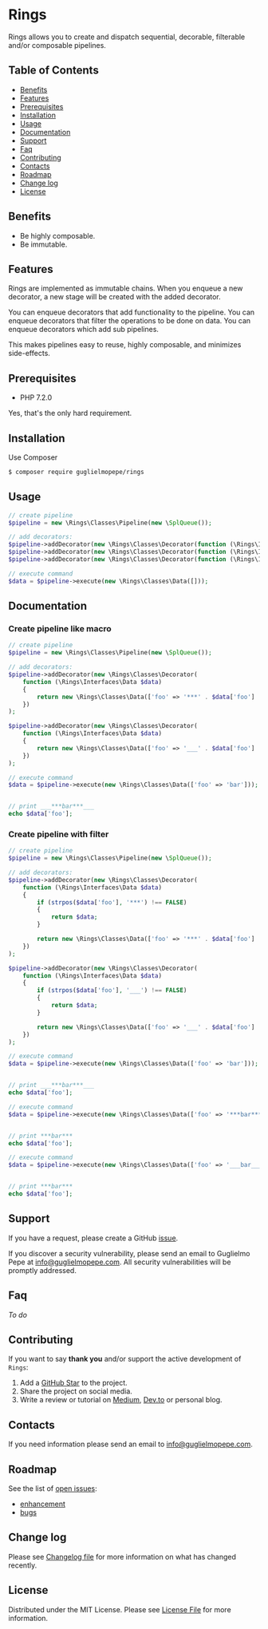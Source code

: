 # Rings
Rings allows you to create and dispatch sequential, decorable, filterable and/or composable pipelines.

## Table of Contents 
* [Benefits](#benefits)
* [Features](#features)
* [Prerequisites](#prerequisites)
* [Installation](#installation)
* [Usage](#usage)
* [Documentation](#documentation)
* [Support](#support)
* [Faq](#faq)
* [Contributing](#contributing)
* [Contacts](#contacts)
* [Roadmap](#roadmap)
* [Change log](#change-log)
* [License](#license)


## Benefits
* Be highly composable.
* Be immutable.

## Features
Rings are implemented as immutable chains. When you enqueue a new decorator, a new stage will be created with the added decorator. 

You can enqueue decorators that add functionality to the pipeline. You can enqueue decorators that filter the operations to be done on data. You can enqueue decorators which add sub pipelines.

This makes pipelines easy to reuse, highly composable, and minimizes side-effects.

## Prerequisites
* PHP 7.2.0

Yes, that's the only hard requirement.

## Installation
Use Composer

``` bash
$ composer require guglielmopepe/rings
```

## Usage
``` php
// create pipeline
$pipeline = new \Rings\Classes\Pipeline(new \SplQueue());

// add decorators: 
$pipeline->addDecorator(new \Rings\Classes\Decorator(function (\Rings\Interfaces\Data $data) {echo 'Stage 1 <br />';return $data;}));
$pipeline->addDecorator(new \Rings\Classes\Decorator(function (\Rings\Interfaces\Data $data) {echo 'Stage 2 <br />';return $data;}));
$pipeline->addDecorator(new \Rings\Classes\Decorator(function (\Rings\Interfaces\Data $data) {echo 'Stage 3 <br />';return $data;}));

// execute command
$data = $pipeline->execute(new \Rings\Classes\Data([]));
```

## Documentation

### Create pipeline like macro
``` php
// create pipeline
$pipeline = new \Rings\Classes\Pipeline(new \SplQueue());

// add decorators: 
$pipeline->addDecorator(new \Rings\Classes\Decorator(
    function (\Rings\Interfaces\Data $data)
    {
        return new \Rings\Classes\Data(['foo' => '***' . $data['foo'] . '***']);
    })
);

$pipeline->addDecorator(new \Rings\Classes\Decorator(
    function (\Rings\Interfaces\Data $data)
    {
        return new \Rings\Classes\Data(['foo' => '___' . $data['foo'] . '___']);
    })
);

// execute command
$data = $pipeline->execute(new \Rings\Classes\Data(['foo' => 'bar']));


// print ___***bar***___
echo $data['foo'];
```

### Create pipeline with filter
``` php
// create pipeline
$pipeline = new \Rings\Classes\Pipeline(new \SplQueue());

// add decorators: 
$pipeline->addDecorator(new \Rings\Classes\Decorator(
    function (\Rings\Interfaces\Data $data)
    {
        if (strpos($data['foo'], '***') !== FALSE)
        {
            return $data;
        }

        return new \Rings\Classes\Data(['foo' => '***' . $data['foo'] . '***']);
    })
);

$pipeline->addDecorator(new \Rings\Classes\Decorator(
    function (\Rings\Interfaces\Data $data)
    {
        if (strpos($data['foo'], '___') !== FALSE)
        {
            return $data;
        }

        return new \Rings\Classes\Data(['foo' => '___' . $data['foo'] . '___']);
    })
);

// execute command
$data = $pipeline->execute(new \Rings\Classes\Data(['foo' => 'bar']));


// print ___***bar***___
echo $data['foo'];

// execute command
$data = $pipeline->execute(new \Rings\Classes\Data(['foo' => '***bar***']));


// print ***bar***
echo $data['foo'];

// execute command
$data = $pipeline->execute(new \Rings\Classes\Data(['foo' => '___bar___']));


// print ***bar***
echo $data['foo'];
```

## Support
If you have a request, please create a GitHub [issue](https://github.com/GuglielmoPepe/rings/issues).

If you discover a security vulnerability, please send an email to Guglielmo Pepe at [&#105;&#110;&#102;&#111;&#64;&#103;&#117;&#103;&#108;&#105;&#101;&#108;&#109;&#111;&#112;&#101;&#112;&#101;&#46;&#99;&#111;&#109;](&#109;&#97;&#105;&#108;&#116;&#111;&#58;%69%6e%66%6f%40%67%75%67%6c%69%65%6c%6d%6f%70%65%70%65%2e%63%6f%6d). All security vulnerabilities will be promptly addressed.

## Faq
_To do_


## Contributing
If you want to say **thank you** and/or support the active development of `Rings`:

1. Add a [GitHub Star](https://github.com/GuglielmoPepe/rings/stargazers) to the project.
2. Share the project on social media.
3. Write a review or tutorial on [Medium](https://medium.com/), [Dev.to](https://dev.to/) or personal blog.

## Contacts
If you need information please send an email to [&#105;&#110;&#102;&#111;&#64;&#103;&#117;&#103;&#108;&#105;&#101;&#108;&#109;&#111;&#112;&#101;&#112;&#101;&#46;&#99;&#111;&#109;](&#109;&#97;&#105;&#108;&#116;&#111;&#58;%69%6e%66%6f%40%67%75%67%6c%69%65%6c%6d%6f%70%65%70%65%2e%63%6f%6d).

## Roadmap
See the list of [open issues](https://github.com/GuglielmoPepe/rings/issues):
- [enhancement](https://github.com/GuglielmoPepe/rings/issues?q=label%3Aenhancement+is%3Aopen+sort%3Areactions-%2B1-desc)
- [bugs](https://github.com/GuglielmoPepe/rings/issues?q=is%3Aissue+is%3Aopen+label%3Abug+sort%3Areactions-%2B1-desc) 


## Change log
Please see [Changelog file](changelog.md) for more information on what has changed recently.

## License
Distributed under the MIT License. Please see [License File](license.md) for more information.
